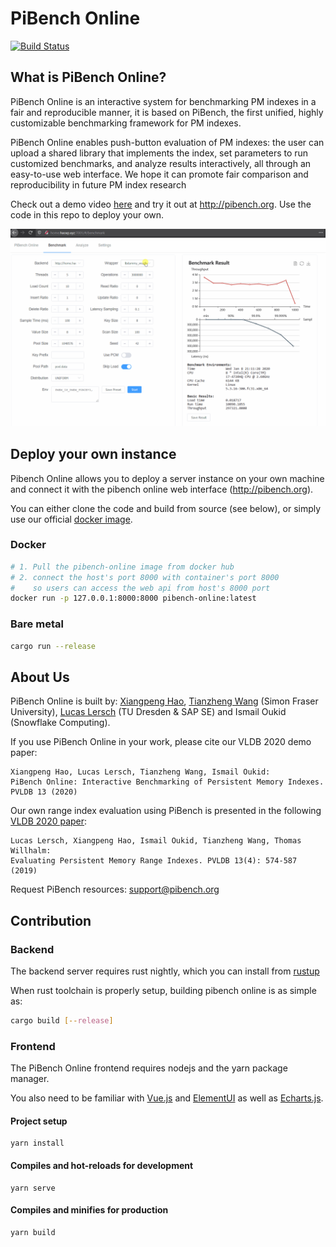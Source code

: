 # PiBench Online 

[![Build Status](https://travis-ci.org/sfu-dis/pibench-online.svg?branch=master)](https://travis-ci.org/sfu-dis/pibench-online)

## What is PiBench Online?

PiBench Online is an interactive system for benchmarking PM indexes in a fair and reproducible manner, it is based on PiBench, the first unified, highly customizable benchmarking framework for PM indexes.

PiBench Online enables push-button evaluation of PM indexes: the user can upload a shared library that implements the index, set parameters to run customized benchmarks, and analyze results interactively, all through an easy-to-use web interface. We hope it can promote fair comparison and reproducibility in future PM index research

Check out a demo video [here](https://www.cs.sfu.ca/~tzwang/pibench-demo-video.webm) and try it out at http://pibench.org. Use the code in this repo to deploy your own.

![](src/assets/readme-demo.gif)


## Deploy your own instance

Pibench Online allows you to deploy a server instance on your own machine and connect it with the pibench online web interface (http://pibench.org).

You can either clone the code and build from source (see below), or simply use our official [docker image]().

### Docker
```bash
# 1. Pull the pibench-online image from docker hub
# 2. connect the host's port 8000 with container's port 8000
#    so users can access the web api from host's 8000 port
docker run -p 127.0.0.1:8000:8000 pibench-online:latest
```

### Bare metal 
```bash
cargo run --release
```


## About Us

PiBench Online is built by: [Xiangpeng Hao](https://haoxp.xyz), [Tianzheng Wang](https://www2.cs.sfu.ca/~tzwang/) (Simon Fraser University), [Lucas Lersch](https://llersch.github.io/) (TU Dresden & SAP SE) and Ismail Oukid (Snowflake Computing).

If you use PiBench Online in your work, please cite our VLDB 2020 demo paper:

````
Xiangpeng Hao, Lucas Lersch, Tianzheng Wang, Ismail Oukid:
PiBench Online: Interactive Benchmarking of Persistent Memory Indexes. PVLDB 13 (2020)
````

Our own range index evaluation using PiBench is presented in the following [VLDB 2020 paper](http://www.vldb.org/pvldb/vol13/p574-lersch.pdf):
````
Lucas Lersch, Xiangpeng Hao, Ismail Oukid, Tianzheng Wang, Thomas Willhalm:
Evaluating Persistent Memory Range Indexes. PVLDB 13(4): 574-587 (2019)
````

Request PiBench resources: support@pibench.org

## Contribution

### Backend 
The backend server requires rust nightly, which you can install from [rustup](https://rustup.rs/) 

When rust toolchain is properly setup, building pibench online is as simple as:

```bash
cargo build [--release]
```

### Frontend

The PiBench Online frontend requires nodejs and the yarn package manager.

You also need to be familiar with [Vue.js](https://vuejs.org/) and [ElementUI](https://element.eleme.io/#/en-US) as well as [Echarts.js](echartsjs.com/).


#### Project setup
```
yarn install
```

#### Compiles and hot-reloads for development
```
yarn serve
```

#### Compiles and minifies for production
```
yarn build
```
